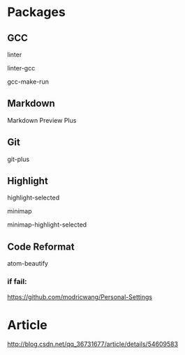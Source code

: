 # Packages
## GCC
linter

linter-gcc

gcc-make-run

## Markdown
Markdown Preview Plus

## Git
git-plus

## Highlight
highlight-selected

minimap

minimap-highlight-selected

## Code Reformat
atom-beautify

### if fail:
https://github.com/modricwang/Personal-Settings

# Article
http://blog.csdn.net/qq_36731677/article/details/54609583
